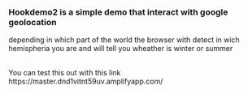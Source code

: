 <h3>Hookdemo2 is a simple demo that interact with google geolocation </h3>
<p>depending in which part of the world the browser with detect in wich hemispheria you are and will tell you wheather is winter or summer</p>
<br/>
You can test this out with this link https://master.dnd1vitnt59uv.amplifyapp.com/
